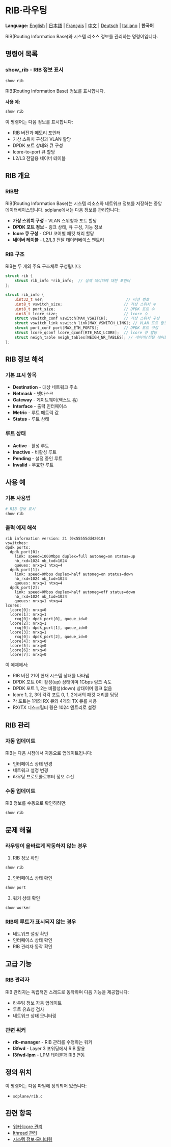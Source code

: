 # RIB·라우팅

**Language:** [English](../en/routing.md) | [日本語](../ja/routing.md) | [Français](../fr/routing.md) | [中文](../zh/routing.md) | [Deutsch](../de/routing.md) | [Italiano](../it/routing.md) | **한국어**

RIB(Routing Information Base)와 시스템 리소스 정보를 관리하는 명령어입니다.

## 명령어 목록

### show_rib - RIB 정보 표시
```
show rib
```

RIB(Routing Information Base) 정보를 표시합니다.

**사용 예:**
```bash
show rib
```

이 명령어는 다음 정보를 표시합니다:
- RIB 버전과 메모리 포인터
- 가상 스위치 구성과 VLAN 할당
- DPDK 포트 상태와 큐 구성
- lcore-to-port 큐 할당
- L2/L3 전달용 네이버 테이블

## RIB 개요

### RIB란
RIB(Routing Information Base)는 시스템 리소스와 네트워크 정보를 저장하는 중앙 데이터베이스입니다. sdplane에서는 다음 정보를 관리합니다:

- **가상 스위치 구성** - VLAN 스위칭과 포트 할당
- **DPDK 포트 정보** - 링크 상태, 큐 구성, 기능 정보
- **lcore 큐 구성** - CPU 코어별 패킷 처리 할당
- **네이버 테이블** - L2/L3 전달 데이터베이스 엔트리

### RIB 구조
RIB는 두 개의 주요 구조체로 구성됩니다:

```c
struct rib {
    struct rib_info *rib_info;  // 실제 데이터에 대한 포인터
};

struct rib_info {
    uint32_t ver;                                    // 버전 번호
    uint8_t vswitch_size;                           // 가상 스위치 수
    uint8_t port_size;                              // DPDK 포트 수
    uint8_t lcore_size;                             // lcore 수
    struct vswitch_conf vswitch[MAX_VSWITCH];       // 가상 스위치 구성
    struct vswitch_link vswitch_link[MAX_VSWITCH_LINK]; // VLAN 포트 링크
    struct port_conf port[MAX_ETH_PORTS];           // DPDK 포트 구성
    struct lcore_qconf lcore_qconf[RTE_MAX_LCORE];  // lcore 큐 할당
    struct neigh_table neigh_tables[NEIGH_NR_TABLES]; // 네이버/전달 테이블
};
```

## RIB 정보 해석

### 기본 표시 항목
- **Destination** - 대상 네트워크 주소
- **Netmask** - 넷마스크
- **Gateway** - 게이트웨이(넥스트 홉)
- **Interface** - 출력 인터페이스
- **Metric** - 루트 메트릭 값
- **Status** - 루트 상태

### 루트 상태
- **Active** - 활성 루트
- **Inactive** - 비활성 루트
- **Pending** - 설정 중인 루트
- **Invalid** - 무효한 루트

## 사용 예

### 기본 사용법
```bash
# RIB 정보 표시
show rib
```

### 출력 예제 해석
```
rib information version: 21 (0x55555dd42010)
vswitches: 
dpdk ports: 
  dpdk_port[0]: 
    link: speed=1000Mbps duplex=full autoneg=on status=up
    nb_rxd=1024 nb_txd=1024
    queues: nrxq=1 ntxq=4
  dpdk_port[1]: 
    link: speed=0Mbps duplex=half autoneg=on status=down
    nb_rxd=1024 nb_txd=1024
    queues: nrxq=1 ntxq=4
  dpdk_port[2]: 
    link: speed=0Mbps duplex=half autoneg=off status=down
    nb_rxd=1024 nb_txd=1024
    queues: nrxq=1 ntxq=4
lcores: 
  lcore[0]: nrxq=0
  lcore[1]: nrxq=1
    rxq[0]: dpdk_port[0], queue_id=0
  lcore[2]: nrxq=1
    rxq[0]: dpdk_port[1], queue_id=0
  lcore[3]: nrxq=1
    rxq[0]: dpdk_port[2], queue_id=0
  lcore[4]: nrxq=0
  lcore[5]: nrxq=0
  lcore[6]: nrxq=0
  lcore[7]: nrxq=0
```

이 예제에서:
- RIB 버전 21이 현재 시스템 상태를 나타냄
- DPDK 포트 0이 활성(up) 상태이며 1Gbps 링크 속도
- DPDK 포트 1, 2는 비활성(down) 상태이며 링크 없음
- lcore 1, 2, 3이 각각 포트 0, 1, 2에서의 패킷 처리를 담당
- 각 포트는 1개의 RX 큐와 4개의 TX 큐를 사용
- RX/TX 디스크립터 링은 1024 엔트리로 설정

## RIB 관리

### 자동 업데이트
RIB는 다음 시점에서 자동으로 업데이트됩니다:
- 인터페이스 상태 변경
- 네트워크 설정 변경
- 라우팅 프로토콜로부터 정보 수신

### 수동 업데이트
RIB 정보를 수동으로 확인하려면:
```bash
show rib
```

## 문제 해결

### 라우팅이 올바르게 작동하지 않는 경우
1. RIB 정보 확인
```bash
show rib
```

2. 인터페이스 상태 확인
```bash
show port
```

3. 워커 상태 확인
```bash
show worker
```

### RIB에 루트가 표시되지 않는 경우
- 네트워크 설정 확인
- 인터페이스 상태 확인
- RIB 관리자 동작 확인

## 고급 기능

### RIB 관리자
RIB 관리자는 독립적인 스레드로 동작하며 다음 기능을 제공합니다:
- 라우팅 정보 자동 업데이트
- 루트 유효성 검사
- 네트워크 상태 모니터링

### 관련 워커
- **rib-manager** - RIB 관리를 수행하는 워커
- **l3fwd** - Layer 3 포워딩에서 RIB 활용
- **l3fwd-lpm** - LPM 테이블과 RIB 연동

## 정의 위치

이 명령어는 다음 파일에 정의되어 있습니다:
- `sdplane/rib.c`

## 관련 항목

- [워커·lcore 관리](worker-lcore-thread-management.md)
- [lthread 관리](lthread-management.md)
- [시스템 정보·모니터링](system-monitoring.md)